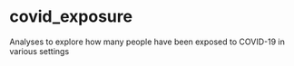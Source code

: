 # covid_exposure
Analyses to explore how many people have been exposed to COVID-19 in various settings
